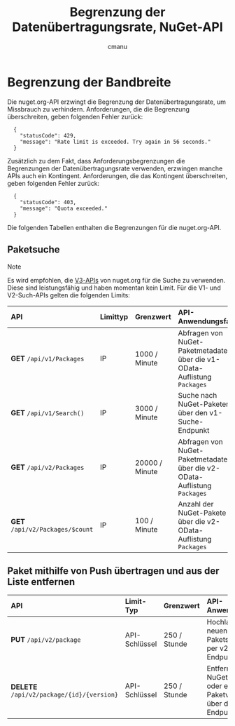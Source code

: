 ﻿---
title: Begrenzung der Datenübertragungsrate, NuGet-API
description: Die NuGet-APIs haben Ratenbegrenzungen, um Missbrauch zu verhindern.
author: cmanu
ms.author: cmanu
ms.date: 03/20/2018
ms.topic: reference
ms.reviewer:
- skofman
- anangaur
- kraigb
ms.openlocfilehash: 70b478ae17cd10b17f9d6ecb0f5776c1effcea58
ms.sourcegitcommit: 1d1406764c6af5fb7801d462e0c4afc9092fa569
ms.translationtype: MT
ms.contentlocale: de-DE
ms.lasthandoff: 09/04/2018
ms.locfileid: "43548676"
---
# <a name="rate-limits"></a>Begrenzung der Bandbreite

Die nuget.org-API erzwingt die Begrenzung der Datenübertragungsrate, um Missbrauch zu verhindern. Anforderungen, die die Begrenzung überschreiten, geben folgenden Fehler zurück:

  ~~~
    {
      "statusCode": 429,
      "message": "Rate limit is exceeded. Try again in 56 seconds."
    }
  ~~~

Zusätzlich zu dem Fakt, dass Anforderungsbegrenzungen die Begrenzungen der Datenübertragungsrate verwenden, erzwingen manche APIs auch ein Kontingent. Anforderungen, die das Kontingent überschreiten, geben folgenden Fehler zurück:

  ~~~
    {
      "statusCode": 403,
      "message": "Quota exceeded."
    }
  ~~~

Die folgenden Tabellen enthalten die Begrenzungen für die nuget.org-API.

## <a name="package-search"></a>Paketsuche

> [!Note]
> Es wird empfohlen, die [V3-APIs](https://docs.microsoft.com/nuget/api/search-query-service-resource) von nuget.org für die Suche zu verwenden. Diese sind leistungsfähig und haben momentan kein Limit. Für die V1- und V2-Such-APIs gelten die folgenden Limits:


| API | Limittyp | Grenzwert | API-Anwendungsfall |
|:---|:---|:---|:---|
**GET** `/api/v1/Packages` | IP | 1000 / Minute | Abfragen von NuGet-Paketmetadaten über die v1-OData-Auflistung `Packages`|
**GET** `/api/v1/Search()` | IP | 3000 / Minute | Suche nach NuGet-Paketen über den v1-Suche-Endpunkt |
**GET** `/api/v2/Packages` | IP | 20000 / Minute | Abfragen von NuGet-Paketmetadaten über die v2-OData-Auflistung `Packages` |
**GET** `/api/v2/Packages/$count` | IP | 100 / Minute | Anzahl der NuGet-Pakete über die v2-OData-Auflistung `Packages` |

## <a name="package-push-and-unlist"></a>Paket mithilfe von Push übertragen und aus der Liste entfernen

| API | Limit-Typ | Grenzwert | API-Anwendungsfall | 
|:---|:---|:---|:--- |
**PUT** `/api/v2/package` | API-Schlüssel | 250 / Stunde | Hochladen eines neuen NuGet-Pakets (Version) per v2-Push-Endpunkt
**DELETE** `/api/v2/package/{id}/{version}` | API-Schlüssel | 250 / Stunde | Entfernen eines NuGet-Pakets oder einer Paketversion über den v2-Endpunkt
